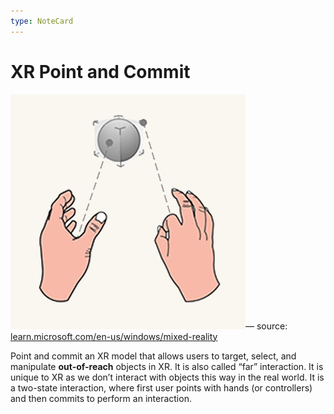 ```yaml
---
type: NoteCard
---
```


# XR Point and Commit

![{width=281,height=auto}](../attachments/hands-and-controllers-point-and-commit.jpg)— source: [learn.microsoft.com/en-us/windows/mixed-reality](https://learn.microsoft.com/en-us/windows/mixed-reality)

Point and commit an XR model that allows users to target, select, and manipulate **out-of-reach** objects in XR. It is also called “far” interaction. It is unique to XR as we don’t interact with objects this way in the real world. It is a two-state interaction, where first user points with hands (or controllers) and then commits to perform an interaction.
